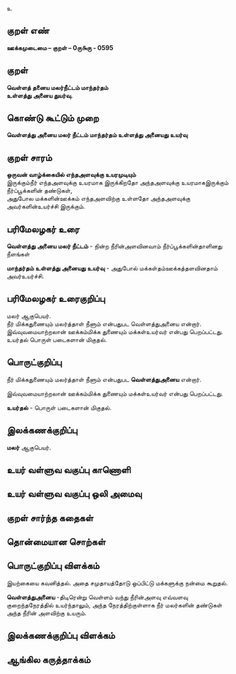 உ

## குறள் எண் 

**ஊக்கமுடைமை – குறள் – 0ரு௯ரு - 0595**  

## குறள் 

**வெள்ளத் தனைய மலர்நீட்டம் மாந்தர்தம்  
உள்ளத்து அனைய துயர்வு.**  

## கொண்டு கூட்டும் முறை

**வெள்ளத்து அனைய மலர் நீட்டம் மாந்தர்தம் உள்ளத்து அனையது உயர்வு**  

## குறள் சாரம் 

**ஒருவன் வாழ்க்கையில் எந்தஅளவுக்கு உயரமுடியும்**  
இருக்கும்நீர் எந்தஅளவுக்கு உயரமாக இருக்கிறதோ அந்தஅளவுக்கு உயரமாகஇருக்கும் நீர்ப்பூக்களின் தண்டுகள்,  
அதுபோல மக்களின்ஊக்கம் எந்தஅளவிற்கு உள்ளதோ அந்தஅளவுக்கு அவர்களின்உயர்ச்சி இருக்கும்.  

## பரிமேலழகர் உரை

**வெள்ளத்து அனைய மலர் நீட்டம்** - நின்ற நீரின்அளவினவாம் நீர்ப்பூக்களின்தாளினது நீளங்கள்  

**மாந்தர்தம் உள்ளத்து அனையது உயர்வு** - அதுபோல் மக்கள்தம்ஊக்கத்தளவினதாம் அவர்உயர்ச்சி. 

## பரிமேலழகர் உரைகுறிப்பு   

மலர் ஆகுபெயர்.  
நீர் மிக்கதுணையும் மலர்த்தாள் நீளும் என்பதுபட வெள்ளத்துஅனைய என்றார்.  
இவ்வுவமையாற்றலான் ஊக்கம்மிக்க துணையும் மக்கள்உயர்வர் என்பது பெறப்பட்டது.  
உயர்தல் பொருள் படைகளான் மிகுதல்.    

## பொருட்குறிப்பு 

நீர் மிக்கதுணையும் மலர்த்தாள் நீளும் என்பதுபட **வெள்ளத்துஅனைய** என்றார்.  

இவ்வுவமையாற்றலான் ஊக்கம்மிக்க துணையும் மக்கள்உயர்வர் என்பது பெறப்பட்டது. 

**உயர்தல்** - பொருள் படைகளான் மிகுதல்.    

## இலக்கணக்குறிப்பு  

**மலர்** ஆகுபெயர்.    

## உயர் வள்ளுவ வகுப்பு காணொளி


## உயர் வள்ளுவ வகுப்பு ஒலி அமைவு 

 
## குறள் சார்ந்த கதைகள் 


## தொன்மையான சொற்கள்


## பொருட்குறிப்பு விளக்கம்

இயற்கையை கவனித்தல். அதை சமுதாயத்தோடு ஒப்பிட்டு மக்களுக்கு நன்மை கூறுதல்.  

**வெள்ளத்துஅனைய** -திடிரென்று வெள்ளம் வந்து நீரின்அளவு எவ்வளவு குறைந்தநேரத்தில் உயர்ந்தாலும், அந்த நேரத்திற்குள்ளாக நீர் மலர்களின் தண்டுகள் அந்த நீரின் அளவிற்கு உயரும்.  

## இலக்கணக்குறிப்பு விளக்கம்


## ஆங்கில கருத்தாக்கம் 


